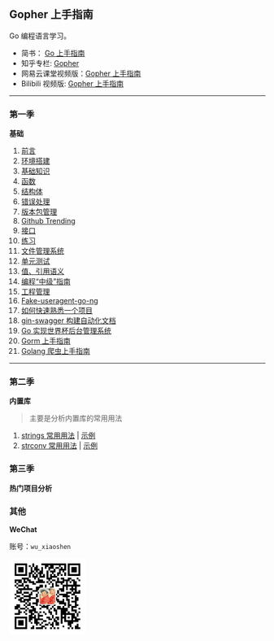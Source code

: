 ## Gopher 上手指南

Go 编程语言学习。


- 简书： [Go 上手指南](https://www.jianshu.com/nb/25756155)
- 知乎专栏: [Gopher](https://zhuanlan.zhihu.com/c_185086376)
- 网易云课堂视频版：[Gopher 上手指南](https://study.163.com/course/courseMain.htm?courseId=1005270033&share=2&shareId=1026591096)
- Bilibili 视频版: [Gopher 上手指南](https://space.bilibili.com/10056291/#/)


---


### 第一季

**基础**

1. [前言](MarkDown/00-01.md)
2. [环境搭建](MarkDown/01-01.md)
3. [基础知识](MarkDown/01-02.md)
4. [函数](MarkDown/01-03.md)
5. [结构体](MarkDown/01-04.md)
6. [错误处理](MarkDown/01-05.md)
7. [版本包管理](MarkDown/01-06.md)
8. [Github Trending](MarkDown/01-07.md)
9. [接口](MarkDown/01-08.md)
10. [练习](MarkDown/01-09.md)
11. [文件管理系统](MarkDown/01-10.md)
12. [单元测试](MarkDown/01-11.md)
13. [值、引用语义](MarkDown/01-12.md)
14. [编程“中级”指南](MarkDown/01-13.md)
15. [工程管理](MarkDown/01-14.md)
16. [Fake-useragent-go-ng](MarkDown/01-15.md)
17. [如何快速熟悉一个项目](MarkDown/01-16.md)
18. [gin-swagger 构建自动化文档](MarkDown/01-17.md)
19. [Go 实现世界杯后台管理系统](MarkDown/01-18.md)
20. [Gorm 上手指南](MarkDown/01-19.mds)
21. [Golang 爬虫上手指南](MarkDown/01-20.md)

---

### 第二季

**内置库**

> 主要是分析内置库的常用用法



1. [strings 常用用法](https://zhuanlan.zhihu.com/p/48171845) | [示例](built-in-package/season-one/season-strings/main.go)
2. [strconv 常用用法](https://zhuanlan.zhihu.com/p/48267436) | [示例](built-in-package/season-one/season-strconv/main.go)

### 第三季

**热门项目分析**



### 其他

**WeChat**

账号：`wu_xiaoshen`

<img src="Image/wechat.jpg" width = "150" height = "150" alt="微信" align=center />


